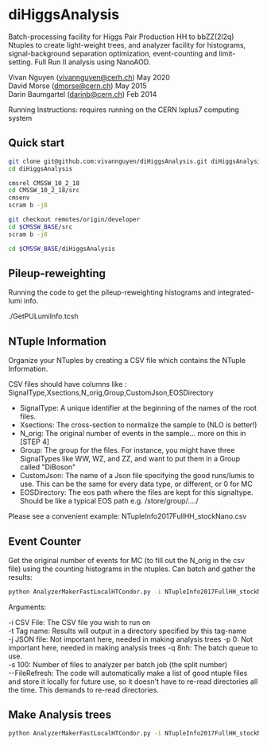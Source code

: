 # diHiggsAnalysis

Batch-processing facility for Higgs Pair Production HH to bbZZ(2l2q) Ntuples to create light-weight trees, and analyzer facility for histograms, signal-background separation optimization, event-counting and limit-setting. Full Run II analysis using NanoAOD.

Vivan Nguyen (vivannguyen@cerh.ch) May 2020  
David Morse (dmorse@cern.ch) May 2015  
Darin Baumgartel (darinb@cern.ch) Feb 2014

Running Instructions: requires running on the CERN lxplus7 computing system

## Quick start

```bash
git clone git@github.com:vivannguyen/diHiggsAnalysis.git diHiggsAnalysis
cd diHiggsAnalysis

cmsrel CMSSW_10_2_18
cd CMSSW_10_2_18/src
cmsenv
scram b -j8

git checkout remotes/origin/developer
cd $CMSSW_BASE/src
scram b -j8

cd $CMSSW_BASE/diHiggsAnalysis

```

## Pileup-reweighting

Running the code to get the pileup-reweighting histograms and integrated-lumi info.

./GetPULumiInfo.tcsh

## NTuple Information

Organize your NTuples by creating a CSV file which contains the NTuple Information.

CSV files should have columns like :
SignalType,Xsections,N_orig,Group,CustomJson,EOSDirectory

- SignalType:    A unique identifier at the beginning of the names of the root files.
- Xsections:     The cross-section to normalize the sample to (NLO is better!)
- N_orig:        The original number of events in the sample... more on this in [STEP 4]
- Group:         The group for the files. For instance, you might have three SignalTypes like WW, WZ, and ZZ, and want to put them in a Group called "DiBoson"
- CustomJson:    The name of a Json file specifying the good runs/lumis to use. This can be the same for every data type, or different, or 0 for MC
- EOSDirectory:  The eos path where the files are kept for this signaltype. Should be like a typical EOS path e.g. /store/group/..../

Please see a convenient example:
NTupleInfo2017FullHH_stockNano.csv

## Event Counter

Get the original number of events for MC (to fill out the N_orig in the csv file) using the counting histograms in the ntuples. Can batch and gather the results:

```bash
python AnalyzerMakerFastLocalHTCondor.py -i NTupleInfo2017FullHH_stockNano.csv -py NTupleEvCounter.py -t EventCount_2017Full_stockNano -j Cert_294927-306462_13TeV_PromptReco_Collisions17_JSON.txt -p 0 -q espresso -s 100 --FileRefresh --merge
```

Arguments:

-i CSV File:     The CSV file you wish to run on  
-t Tag name:    Results will output in a directory specified by this tag-name  
-j JSON file:    Not important here, needed in making analysis trees
-p 0:            Not important here, needed in making analysis trees
-q 8nh:          The batch queue to use.  
-s 100:          Number of files to analyzer per batch job (the split number)  
--FileRefresh:   The code will automatically make a list of good ntuple files and store it locally for future use, so it doesn't have to re-read directories all the time. This demands to re-read directories.

## Make Analysis trees

```bash
python AnalyzerMakerFastLocalHTCondor.py -i NTupleInfo2017FullHH_stockNano.csv -py NTupleAnalyzerHH_nanoAOD.py -t Full2017QCDNonIsoQuickTest -j Cert_294927-306462_13TeV_PromptReco_Collisions17_JSON.txt -p 0 -q longlunch -s 20 -y 2017 --merge
```
